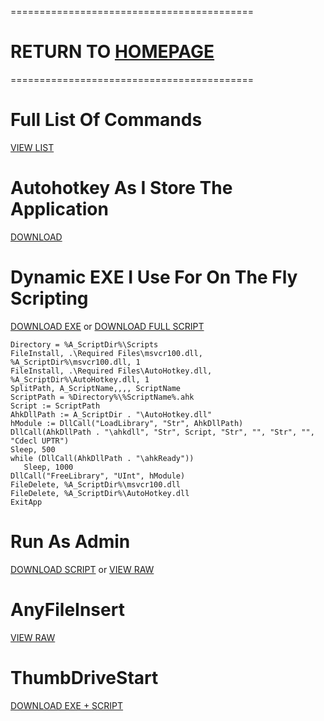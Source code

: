 ==========================================
# RETURN TO [HOMEPAGE](https://pauljohnsgit.github.io/Paul-Johns/)
==========================================

# Full List Of Commands
[VIEW LIST](https://autohotkey.com/docs_1.0/commands.htm)

# Autohotkey As I Store The Application
[DOWNLOAD](https://raw.githubusercontent.com/Pauljohnsgit/AHK/master/AutoHotkey.zip)

# Dynamic EXE I Use For On The Fly Scripting
[DOWNLOAD EXE](https://raw.githubusercontent.com/Pauljohnsgit/AHK/master/Scripts/DynamicScriptExe/AScriptDir.exe) or [DOWNLOAD FULL SCRIPT](https://raw.githubusercontent.com/Pauljohnsgit/AHK/master/Scripts/DynamicScriptExe/DynamicScriptExe.zip)

```AutoHotKey
Directory = %A_ScriptDir%\Scripts
FileInstall, .\Required Files\msvcr100.dll, %A_ScriptDir%\msvcr100.dll, 1
FileInstall, .\Required Files\AutoHotkey.dll, %A_ScriptDir%\AutoHotkey.dll, 1
SplitPath, A_ScriptName,,,, ScriptName
ScriptPath = %Directory%\%ScriptName%.ahk
Script := ScriptPath
AhkDllPath := A_ScriptDir . "\AutoHotkey.dll"
hModule := DllCall("LoadLibrary", "Str", AhkDllPath)
DllCall(AhkDllPath . "\ahkdll", "Str", Script, "Str", "", "Str", "", "Cdecl UPTR")
Sleep, 500
while (DllCall(AhkDllPath . "\ahkReady"))
   Sleep, 1000
DllCall("FreeLibrary", "UInt", hModule)
FileDelete, %A_ScriptDir%\msvcr100.dll
FileDelete, %A_ScriptDir%\AutoHotkey.dll
ExitApp
```
# Run As Admin
[DOWNLOAD SCRIPT](https://raw.githubusercontent.com/Pauljohnsgit/AHK/master/Scripts/RunAsAdmin/RunAsAdmin.zip) or [VIEW RAW](https://raw.githubusercontent.com/Pauljohnsgit/AHK/master/Scripts/RunAsAdmin/RunAsAdmin.ahk)

# AnyFileInsert
[VIEW RAW](https://raw.githubusercontent.com/Pauljohnsgit/AHK/master/Scripts/AnyFileInsert/AnyFileInsert.ahk)

# ThumbDriveStart
[DOWNLOAD EXE + SCRIPT](https://raw.githubusercontent.com/Pauljohnsgit/AHK/master/Scripts/ThumbDrive/ThumbDriveStart.zip)
